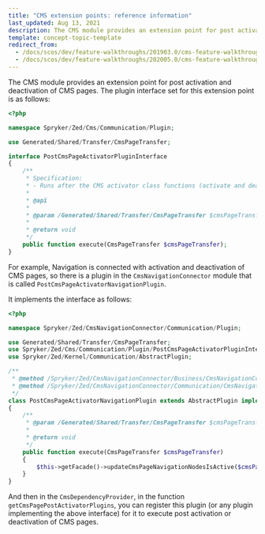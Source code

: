 ```yaml
---
title: "CMS extension points: reference information"
last_updated: Aug 13, 2021
description: The CMS module provides an extension point for post activation and deactivation of CMS pages.
template: concept-topic-template
redirect_from:
  - /docs/scos/dev/feature-walkthroughs/201903.0/cms-feature-walkthrough/cms-extension-points-reference-information.html
  - /docs/scos/dev/feature-walkthroughs/202005.0/cms-feature-walkthrough/cms-extension-points-reference-information.html
---
```


The CMS module provides an extension point for post activation and deactivation of CMS pages. The plugin interface set for this extension point is as follows:

```php
<?php

namespace Spryker/Zed/Cms/Communication/Plugin;

use Generated/Shared/Transfer/CmsPageTransfer;

interface PostCmsPageActivatorPluginInterface
{
    /**
     * Specification:
     * - Runs after the CMS activator class functions (activate and deactivate)
     *
     * @api
     *
     * @param /Generated/Shared/Transfer/CmsPageTransfer $cmsPageTransfer
     *
     * @return void
     */
    public function execute(CmsPageTransfer $cmsPageTransfer);
}
```

For example, Navigation is connected with activation and deactivation of CMS pages, so there is a plugin in the `CmsNavigationConnector` module that is called `PostCmsPageActivatorNavigationPlugin`.

It implements the interface as follows:

```php
<?php

namespace Spryker/Zed/CmsNavigationConnector/Communication/Plugin;

use Generated/Shared/Transfer/CmsPageTransfer;
use Spryker/Zed/Cms/Communication/Plugin/PostCmsPageActivatorPluginInterface;
use Spryker/Zed/Kernel/Communication/AbstractPlugin;

/**
 * @method /Spryker/Zed/CmsNavigationConnector/Business/CmsNavigationConnectorFacadeInterface getFacade()
 * @method /Spryker/Zed/CmsNavigationConnector/Communication/CmsNavigationConnectorCommunicationFactory getFactory()
 */
class PostCmsPageActivatorNavigationPlugin extends AbstractPlugin implements PostCmsPageActivatorPluginInterface
{
    /**
     * @param /Generated/Shared/Transfer/CmsPageTransfer $cmsPageTransfer
     *
     * @return void
     */
    public function execute(CmsPageTransfer $cmsPageTransfer)
    {
        $this->getFacade()->updateCmsPageNavigationNodesIsActive($cmsPageTransfer);
    }
}
```

And then in the `CmsDependencyProvider`, in the function `getCmsPagePostActivatorPlugins`, you can register this plugin (or any plugin implementing the above interface) for it to execute post activation or deactivation of CMS pages.
